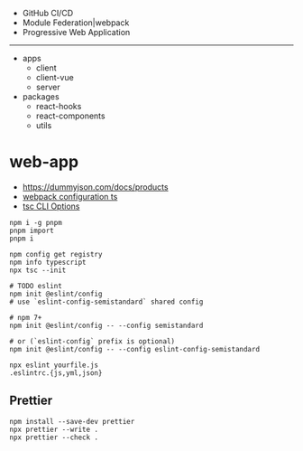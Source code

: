- GitHub CI/CD
- Module Federation|webpack
- Progressive Web Application
---
- apps
  - client
  - client-vue
  - server
- packages
  - react-hooks
  - react-components
  - utils

# web-app

- https://dummyjson.com/docs/products
- [webpack configuration ts](https://webpack.js.org/configuration/configuration-languages/#typescript)
- [tsc CLI Options](https://www.typescriptlang.org/docs/handbook/compiler-options.html)

```shell
npm i -g pnpm
pnpm import
pnpm i

npm config get registry
npm info typescript
npx tsc --init

# TODO eslint
npm init @eslint/config
# use `eslint-config-semistandard` shared config

# npm 7+
npm init @eslint/config -- --config semistandard

# or (`eslint-config` prefix is optional)
npm init @eslint/config -- --config eslint-config-semistandard

npx eslint yourfile.js
.eslintrc.{js,yml,json}
```

## Prettier

```shell
npm install --save-dev prettier
npx prettier --write .
npx prettier --check .
```
